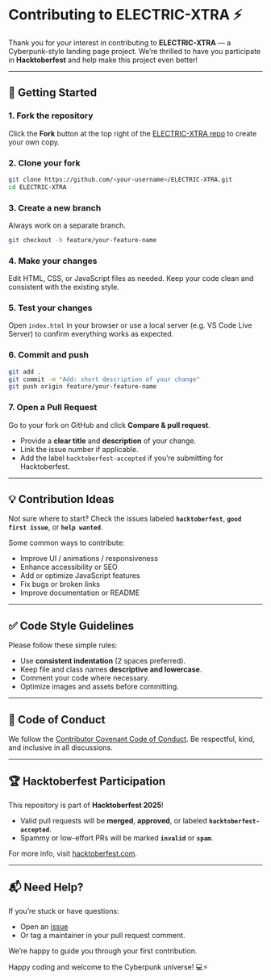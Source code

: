 # Contributing to ELECTRIC-XTRA ⚡

Thank you for your interest in contributing to **ELECTRIC-XTRA** — a Cyberpunk-style landing page project.
We’re thrilled to have you participate in **Hacktoberfest** and help make this project even better!

---

## 🧭 Getting Started

### 1. Fork the repository

Click the **Fork** button at the top right of the [ELECTRIC-XTRA repo](https://github.com/maityparthasarathi/ELECTRIC-XTRA) to create your own copy.

### 2. Clone your fork

```bash
git clone https://github.com/<your-username>/ELECTRIC-XTRA.git
cd ELECTRIC-XTRA
```

### 3. Create a new branch

Always work on a separate branch.

```bash
git checkout -b feature/your-feature-name
```

### 4. Make your changes

Edit HTML, CSS, or JavaScript files as needed. Keep your code clean and consistent with the existing style.

### 5. Test your changes

Open `index.html` in your browser or use a local server (e.g. VS Code Live Server) to confirm everything works as expected.

### 6. Commit and push

```bash
git add .
git commit -m "Add: short description of your change"
git push origin feature/your-feature-name
```

### 7. Open a Pull Request

Go to your fork on GitHub and click **Compare & pull request**.

* Provide a **clear title** and **description** of your change.
* Link the issue number if applicable.
* Add the label `hacktoberfest-accepted` if you’re submitting for Hacktoberfest.

---

## 💡 Contribution Ideas

Not sure where to start?
Check the issues labeled **`hacktoberfest`**, **`good first issue`**, or **`help wanted`**.

Some common ways to contribute:

* Improve UI / animations / responsiveness
* Enhance accessibility or SEO
* Add or optimize JavaScript features
* Fix bugs or broken links
* Improve documentation or README

---

## ✅ Code Style Guidelines

Please follow these simple rules:

* Use **consistent indentation** (2 spaces preferred).
* Keep file and class names **descriptive and lowercase**.
* Comment your code where necessary.
* Optimize images and assets before committing.

---

## 🤝 Code of Conduct

We follow the [Contributor Covenant Code of Conduct](https://www.contributor-covenant.org/version/2/1/code_of_conduct/).
Be respectful, kind, and inclusive in all discussions.

---

## 🏆 Hacktoberfest Participation

This repository is part of **Hacktoberfest 2025**!

* Valid pull requests will be **merged**, **approved**, or labeled **`hacktoberfest-accepted`**.
* Spammy or low-effort PRs will be marked **`invalid`** or **`spam`**.

For more info, visit [hacktoberfest.com](https://hacktoberfest.com).

---

## 📬 Need Help?

If you’re stuck or have questions:

* Open an [issue](https://github.com/maityparthasarathi/ELECTRIC-XTRA/issues)
* Or tag a maintainer in your pull request comment.

We’re happy to guide you through your first contribution.

Happy coding and welcome to the Cyberpunk universe! 💻⚡

